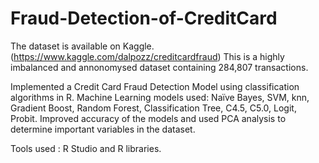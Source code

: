 # Fraud-Detection-of-CreditCard

The dataset is available on Kaggle.(https://www.kaggle.com/dalpozz/creditcardfraud) This is a highly imbalanced and annonomysed dataset containing 284,807 transactions. 

Implemented a Credit Card Fraud Detection Model using classification algorithms in R.
Machine Learning models used: Naïve Bayes, SVM, knn, Gradient Boost, Random Forest, Classification Tree, C4.5, C5.0, Logit, Probit. 
Improved accuracy of the models and used PCA analysis to determine important variables in the dataset. 

Tools used : R Studio and R libraries.
